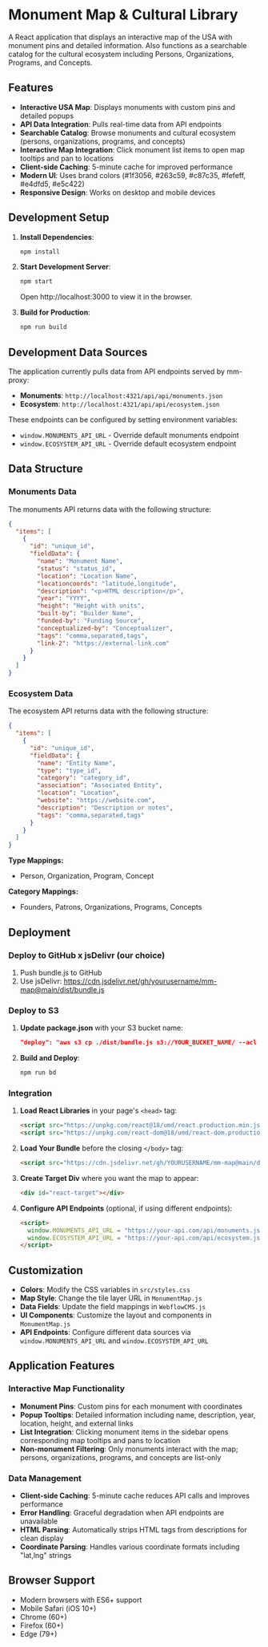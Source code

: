 # Monument Map & Cultural Library

A React application that displays an interactive map of the USA with monument pins and detailed information. Also functions as a searchable catalog for the cultural ecosystem including Persons, Organizations, Programs, and Concepts.

## Features

- **Interactive USA Map**: Displays monuments with custom pins and detailed popups
- **API Data Integration**: Pulls real-time data from API endpoints
- **Searchable Catalog**: Browse monuments and cultural ecosystem (persons, organizations, programs, and concepts)
- **Interactive Map Integration**: Click monument list items to open map tooltips and pan to locations
- **Client-side Caching**: 5-minute cache for improved performance
- **Modern UI**: Uses brand colors (#1f3056, #263c59, #c87c35, #fefeff, #e4dfd5, #e5c422)
- **Responsive Design**: Works on desktop and mobile devices

## Development Setup

1. **Install Dependencies**:

   ```bash
   npm install
   ```

2. **Start Development Server**:

   ```bash
   npm start
   ```

   Open http://localhost:3000 to view it in the browser.

3. **Build for Production**:
   ```bash
   npm run build
   ```

## Development Data Sources

The application currently pulls data from API endpoints served by mm-proxy:

- **Monuments**: `http://localhost:4321/api/api/monuments.json`
- **Ecosystem**: `http://localhost:4321/api/api/ecosystem.json`

These endpoints can be configured by setting environment variables:

- `window.MONUMENTS_API_URL` - Override default monuments endpoint
- `window.ECOSYSTEM_API_URL` - Override default ecosystem endpoint

## Data Structure

### Monuments Data

The monuments API returns data with the following structure:

```json
{
  "items": [
    {
      "id": "unique_id",
      "fieldData": {
        "name": "Monument Name",
        "status": "status_id",
        "location": "Location Name",
        "locationcoords": "latitude,longitude",
        "description": "<p>HTML description</p>",
        "year": "YYYY",
        "height": "Height with units",
        "built-by": "Builder Name",
        "funded-by": "Funding Source",
        "conceptualized-by": "Conceptualizer",
        "tags": "comma,separated,tags",
        "link-2": "https://external-link.com"
      }
    }
  ]
}
```

### Ecosystem Data

The ecosystem API returns data with the following structure:

```json
{
  "items": [
    {
      "id": "unique_id",
      "fieldData": {
        "name": "Entity Name",
        "type": "type_id",
        "category": "category_id",
        "association": "Associated Entity",
        "location": "Location",
        "website": "https://website.com",
        "description": "Description or notes",
        "tags": "comma,separated,tags"
      }
    }
  ]
}
```

**Type Mappings:**

- Person, Organization, Program, Concept

**Category Mappings:**

- Founders, Patrons, Organizations, Programs, Concepts

## Deployment

### Deploy to GitHub x jsDelivr (our choice)

1. Push bundle.js to GitHub
2. Use jsDelivr: https://cdn.jsdelivr.net/gh/yourusername/mm-map@main/dist/bundle.js

### Deploy to S3

1. **Update package.json** with your S3 bucket name:

   ```json
   "deploy": "aws s3 cp ./dist/bundle.js s3://YOUR_BUCKET_NAME/ --acl public-read"
   ```

2. **Build and Deploy**:
   ```bash
   npm run bd
   ```

### Integration

1. **Load React Libraries** in your page's `<head>` tag:

   ```html
   <script src="https://unpkg.com/react@18/umd/react.production.min.js"></script>
   <script src="https://unpkg.com/react-dom@18/umd/react-dom.production.min.js"></script>
   ```

2. **Load Your Bundle** before the closing `</body>` tag:

   ```html
   <script src="https://cdn.jsdelivr.net/gh/YOURUSERNAME/mm-map@main/dist/bundle.js"></script>
   ```

3. **Create Target Div** where you want the map to appear:

   ```html
   <div id="react-target"></div>
   ```

4. **Configure API Endpoints** (optional, if using different endpoints):
   ```html
   <script>
     window.MONUMENTS_API_URL = "https://your-api.com/api/monuments.json";
     window.ECOSYSTEM_API_URL = "https://your-api.com/api/ecosystem.json";
   </script>
   ```

## Customization

- **Colors**: Modify the CSS variables in `src/styles.css`
- **Map Style**: Change the tile layer URL in `MonumentMap.js`
- **Data Fields**: Update the field mappings in `WebflowCMS.js`
- **UI Components**: Customize the layout and components in `MonumentMap.js`
- **API Endpoints**: Configure different data sources via `window.MONUMENTS_API_URL` and `window.ECOSYSTEM_API_URL`

## Application Features

### Interactive Map Functionality

- **Monument Pins**: Custom pins for each monument with coordinates
- **Popup Tooltips**: Detailed information including name, description, year, location, height, and external links
- **List Integration**: Clicking monument items in the sidebar opens corresponding map tooltips and pans to location
- **Non-monument Filtering**: Only monuments interact with the map; persons, organizations, programs, and concepts are list-only

### Data Management

- **Client-side Caching**: 5-minute cache reduces API calls and improves performance
- **Error Handling**: Graceful degradation when API endpoints are unavailable
- **HTML Parsing**: Automatically strips HTML tags from descriptions for clean display
- **Coordinate Parsing**: Handles various coordinate formats including "lat,lng" strings

## Browser Support

- Modern browsers with ES6+ support
- Mobile Safari (iOS 10+)
- Chrome (60+)
- Firefox (60+)
- Edge (79+)
